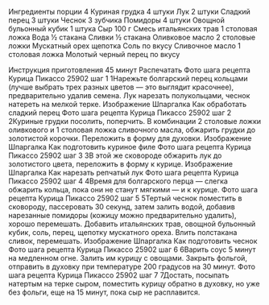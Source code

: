 Ингредиенты
порции
4
Куриная грудка
4 штуки
Лук
2 штуки
Сладкий перец
3 штуки
Чеснок
3 зубчика
Помидоры
4 штуки
Овощной бульонный кубик
1 штука
Сыр
100 г
Смесь итальянских трав
1 столовая ложка
Вода
½ стакана
Сливки
½ стакана
Оливковое масло
2 столовые ложки
Мускатный орех
щепотка
Соль
по вкусу
Сливочное масло
1 столовая ложка
Молотый черный перец
по вкусу

Инструкция приготовления
45 минут
Распечатать
Фото шага рецепта Курица Пикассо 25902 шаг 1
1Нарежьте болгарский перец кольцами (лучше выбрать трех разных цветов — это выглядит красочнее), предварительно удалив семена. Лук нарезать полукольцами, чеснок натереть на мелкой терке.
Изображение
Шпаргалка
Как обработать сладкий перец
Фото шага рецепта Курица Пикассо 25902 шаг 2
2Куриные грудки посолить, поперчить. В комбинации 2 столовые ложки оливкового и 1 столовая ложка сливочного масла, обжарить грудки до золотистой корочки. Переложить в форму для духовки.
Изображение
Шпаргалка
Как подготовить куриное филе
Фото шага рецепта Курица Пикассо 25902 шаг 3
3В этой же сковороде обжарить лук до золотистого цвета, переложить в форму к курице.
Изображение
Шпаргалка
Как нарезать репчатый лук
Фото шага рецепта Курица Пикассо 25902 шаг 4
4Время для болгарского перца — слегка обжарить кольца, пока они не станут мягкими — и к курице.
Фото шага рецепта Курица Пикассо 25902 шаг 5
5Тертый чеснок поместить в сковороду, пассеровать 30 секунд, затем залить водой, добавив нарезанные помидоры (кожицу можно предварительно удалить), хорошо перемешать. Добавить итальянских трав, овощной бульонный кубик, соль, перец, щепотку мускатного ореха. Влить полстакана сливок, перемешать.
Изображение
Шпаргалка
Как подготовить чеснок
Фото шага рецепта Курица Пикассо 25902 шаг 6
6Варить соус 5 минут на медленном огне. Залить им курицу с овощами. Закрыть фольгой, отправить в духовку при температуре 200 градусов на 30 минут.
Фото шага рецепта Курица Пикассо 25902 шаг 7
7Достать, посыпать натертым на терке сыром, поместить курицу обратно в духовку, но уже без фольги, еще на 15 минут, пока сыр не расплавится.
